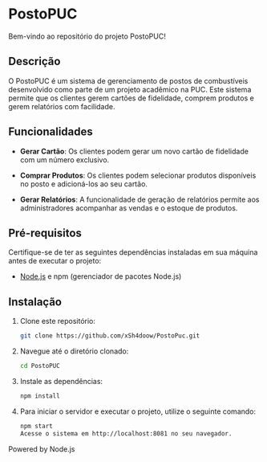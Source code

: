 # PostoPUC

Bem-vindo ao repositório do projeto PostoPUC!

## Descrição

O PostoPUC é um sistema de gerenciamento de postos de combustíveis desenvolvido como parte de um projeto acadêmico na PUC. Este sistema permite que os clientes gerem cartões de fidelidade, comprem produtos e gerem relatórios com facilidade.

## Funcionalidades

- **Gerar Cartão**: Os clientes podem gerar um novo cartão de fidelidade com um número exclusivo.

- **Comprar Produtos**: Os clientes podem selecionar produtos disponíveis no posto e adicioná-los ao seu cartão.

- **Gerar Relatórios**: A funcionalidade de geração de relatórios permite aos administradores acompanhar as vendas e o estoque de produtos.

## Pré-requisitos

Certifique-se de ter as seguintes dependências instaladas em sua máquina antes de executar o projeto:

- [Node.js](https://nodejs.org/) e npm (gerenciador de pacotes Node.js)

## Instalação

1. Clone este repositório:

   ```bash
   git clone https://github.com/xSh4doow/PostoPuc.git

2. Navegue até o diretório clonado:

    ```bash
    cd PostoPUC

3. Instale as dependências:
    ```bash
    npm install

4. Para iniciar o servidor e executar o projeto, utilize o seguinte comando:
    ```bash
    npm start
    Acesse o sistema em http://localhost:8081 no seu navegador.


Powered by Node.js
